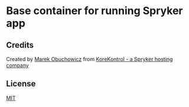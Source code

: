 # Base container for running Spryker app

## Credits
Created by [Marek Obuchowicz](https://github.com/marek-obuchowicz) from [KoreKontrol - a Spryker hosting company](https://www.korekontrol.eu/)

## License
[MIT](LICENSE)


